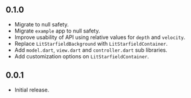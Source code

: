 ## 0.1.0

- Migrate to null safety.
- Migrate `example` app to null safety.
- Improve usability of API using relative values for `depth` and `velocity`.
- Replace `LitStarfieldBackground` with `LitStarfieldContainer`.
- Add `model.dart`, `view.dart` and `controller.dart` sub libraries.
- Add customization options on `LitStarfieldContainer`.

## 0.0.1

- Initial release.
